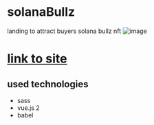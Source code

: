 # solanaBullz
landing to attract buyers solana bullz nft
![image](https://user-images.githubusercontent.com/37046811/163734820-a0e133ea-dbde-4948-9421-740ce623d3e7.png)
#  [link to site](https://solana-bullz.vercel.app/)
## used technologies
* sass
* vue.js 2
* babel
